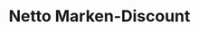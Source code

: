 ---
title: "Netto Marken-Discount"
url: /braunschweig/netto-marken-discount-neckarstrasse/
shop: Supermarkt
---